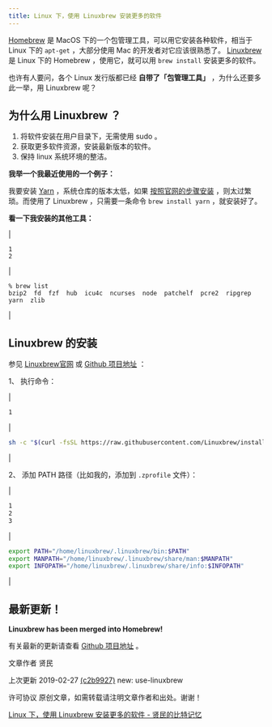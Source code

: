 ```yaml
---
title: Linux 下，使用 Linuxbrew 安装更多的软件
---
```

[Homebrew](https://brew.sh/) 是 MacOS 下的一个包管理工具，可以用它安装各种软件，相当于 Linux 下的 `apt-get` ，大部分使用 Mac 的开发者对它应该很熟悉了。 [Linuxbrew](http://linuxbrew.sh) 是 Linux 下的 Homebrew ，使用它，就可以用 `brew install` 安装更多的软件。

也许有人要问，各个 Linux 发行版都已经 **自带了「包管理工具」** ，为什么还要多此一举，用 Linuxbrew 呢？

## 为什么用 Linuxbrew ？[](#为什么用-linuxbrew)

1.  将软件安装在用户目录下，无需使用 sudo 。
2.  获取更多软件资源，安装最新版本的软件。
3.  保持 linux 系统环境的整洁。

**我举一个我最近使用的一个例子：**

我要安装 [Yarn](https://yarnpkg.com/zh-Hans/) ，系统仓库的版本太低，如果 [按照官网的步骤安装](https://yarnpkg.com/zh-Hans/docs/install#debian-stable) ，则太过繁琐。而使用了 Linuxbrew ，只需要一条命令 `brew install yarn` ，就安装好了。

**看一下我安装的其他工具：**

|

```nil
1
2

```

 |

```nil
% brew list
bzip2  fd  fzf	hub  icu4c  ncurses  node  patchelf  pcre2  ripgrep  yarn  zlib
```

 |

## Linuxbrew 的安装[](#linuxbrew-的安装)

参见 [Linuxbrew官网](http://linuxbrew.sh/) 或 [Github 项目地址](https://github.com/Linuxbrew/brew) ：

1、 执行命令：

|

```bash
1

```

 |

```bash
sh -c "$(curl -fsSL https://raw.githubusercontent.com/Linuxbrew/install/master/install.sh)"
```

 |

2、 添加 PATH 路径（比如我的，添加到 `.zprofile` 文件）：

|

```bash
1
2
3

```

 |

```bash
export PATH="/home/linuxbrew/.linuxbrew/bin:$PATH"
export MANPATH="/home/linuxbrew/.linuxbrew/share/man:$MANPATH"
export INFOPATH="/home/linuxbrew/.linuxbrew/share/info:$INFOPATH"
```

 |

## 最新更新！[](#最新更新)

**Linuxbrew has been merged into Homebrew!**

有关最新的更新请查看 [Github 项目地址](https://github.com/Linuxbrew/brew) 。

文章作者 贤民

上次更新 2019\-02\-27 [(c2b9927)](https://github.com/xianmin/xianmin.org/commit/c2b9927e0afa88cb1796739ffc656ed5bdf0b303 "new: use-linuxbrew")
new: use\-linuxbrew

许可协议 原创文章，如需转载请注明文章作者和出处。谢谢！

[Linux 下，使用 Linuxbrew 安装更多的软件 - 贤民的比特记忆](https://www.xianmin.org/post/use-linuxbrew/)
